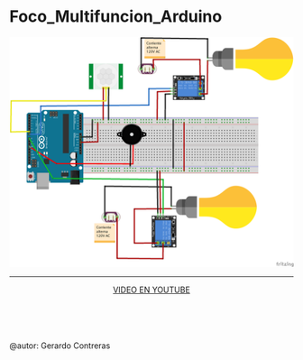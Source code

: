 # Foco_Multifuncion_Arduino

<center>
<img src="Diagrama de conexion Foco.png">
<hr>
 

<a href="https://www.youtube.com/" target="_blank">
  VIDEO EN YOUTUBE
</a>
  
 
 
  
</center>

<br /><br /><br /><br />
@autor: Gerardo Contreras

